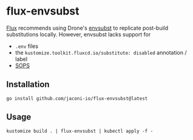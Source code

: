 # flux-envsubst

[Flux](https://fluxcd.io) recommends using Drone's [envsubst](https://github.com/drone/envsubst) to replicate post-build
substitutions locally. However, envsubst lacks support for

* `.env` files
* the `kustomize.toolkit.fluxcd.io/substitute: disabled` annotation / label
* [SOPS](https://github.com/mozilla/sops)

## Installation

```
go install github.com/jaconi-io/flux-envsubst@latest
```

## Usage

```
kustomize build . | flux-envsubst | kubectl apply -f -
```

